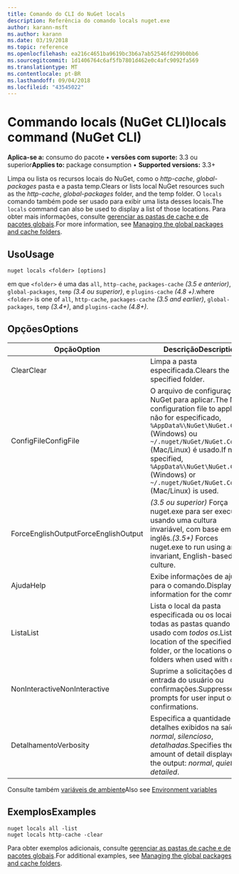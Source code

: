 ```yaml
---
title: Comando do CLI do NuGet locals
description: Referência do comando locals nuget.exe
author: karann-msft
ms.author: karann
ms.date: 03/19/2018
ms.topic: reference
ms.openlocfilehash: ea216c4651ba9619bc3b6a7ab52546fd299b0bb6
ms.sourcegitcommit: 1d1406764c6af5fb7801d462e0c4afc9092fa569
ms.translationtype: MT
ms.contentlocale: pt-BR
ms.lasthandoff: 09/04/2018
ms.locfileid: "43545022"
---
```

# <a name="locals-command-nuget-cli"></a><span data-ttu-id="1271f-103">Commando locals (NuGet CLI)</span><span class="sxs-lookup"><span data-stu-id="1271f-103">locals command (NuGet CLI)</span></span>

<span data-ttu-id="1271f-104">**Aplica-se a:** consumo do pacote &bullet; **versões com suporte:** 3.3 ou superior</span><span class="sxs-lookup"><span data-stu-id="1271f-104">**Applies to:** package consumption &bullet; **Supported versions:** 3.3+</span></span>

<span data-ttu-id="1271f-105">Limpa ou lista os recursos locais do NuGet, como o *http-cache*, *global-packages* pasta e a pasta temp.</span><span class="sxs-lookup"><span data-stu-id="1271f-105">Clears or lists local NuGet resources such as the *http-cache*, *global-packages* folder, and the temp folder.</span></span> <span data-ttu-id="1271f-106">O `locals` comando também pode ser usado para exibir uma lista desses locais.</span><span class="sxs-lookup"><span data-stu-id="1271f-106">The `locals` command can also be used to display a list of those locations.</span></span> <span data-ttu-id="1271f-107">Para obter mais informações, consulte [gerenciar as pastas de cache e de pacotes globais](../consume-packages/managing-the-global-packages-and-cache-folders.md).</span><span class="sxs-lookup"><span data-stu-id="1271f-107">For more information, see [Managing the global packages and cache folders](../consume-packages/managing-the-global-packages-and-cache-folders.md).</span></span>

## <a name="usage"></a><span data-ttu-id="1271f-108">Uso</span><span class="sxs-lookup"><span data-stu-id="1271f-108">Usage</span></span>

```cli
nuget locals <folder> [options]
```

<span data-ttu-id="1271f-109">em que `<folder>` é uma das `all`, `http-cache`, `packages-cache` *(3.5 e anterior)*, `global-packages`, `temp` *(3.4 ou superior)*, e `plugins-cache` *(4.8 +)*.</span><span class="sxs-lookup"><span data-stu-id="1271f-109">where `<folder>` is one of `all`, `http-cache`, `packages-cache` *(3.5 and earlier)*, `global-packages`, `temp` *(3.4+)*, and `plugins-cache` *(4.8+)*.</span></span>

## <a name="options"></a><span data-ttu-id="1271f-110">Opções</span><span class="sxs-lookup"><span data-stu-id="1271f-110">Options</span></span>

| <span data-ttu-id="1271f-111">Opção</span><span class="sxs-lookup"><span data-stu-id="1271f-111">Option</span></span> | <span data-ttu-id="1271f-112">Descrição</span><span class="sxs-lookup"><span data-stu-id="1271f-112">Description</span></span> |
| --- | --- |
| <span data-ttu-id="1271f-113">Clear</span><span class="sxs-lookup"><span data-stu-id="1271f-113">Clear</span></span> | <span data-ttu-id="1271f-114">Limpa a pasta especificada.</span><span class="sxs-lookup"><span data-stu-id="1271f-114">Clears the specified folder.</span></span> |
| <span data-ttu-id="1271f-115">ConfigFile</span><span class="sxs-lookup"><span data-stu-id="1271f-115">ConfigFile</span></span> | <span data-ttu-id="1271f-116">O arquivo de configuração do NuGet para aplicar.</span><span class="sxs-lookup"><span data-stu-id="1271f-116">The NuGet configuration file to apply.</span></span> <span data-ttu-id="1271f-117">Se não for especificado, `%AppData%\NuGet\NuGet.Config` (Windows) ou `~/.nuget/NuGet/NuGet.Config` (Mac/Linux) é usado.</span><span class="sxs-lookup"><span data-stu-id="1271f-117">If not specified, `%AppData%\NuGet\NuGet.Config` (Windows) or `~/.nuget/NuGet/NuGet.Config` (Mac/Linux) is used.</span></span>|
| <span data-ttu-id="1271f-118">ForceEnglishOutput</span><span class="sxs-lookup"><span data-stu-id="1271f-118">ForceEnglishOutput</span></span> | <span data-ttu-id="1271f-119">*(3.5 ou superior)*  Força nuget.exe para ser executado usando uma cultura invariável, com base em inglês.</span><span class="sxs-lookup"><span data-stu-id="1271f-119">*(3.5+)* Forces nuget.exe to run using an invariant, English-based culture.</span></span> |
| <span data-ttu-id="1271f-120">Ajuda</span><span class="sxs-lookup"><span data-stu-id="1271f-120">Help</span></span> | <span data-ttu-id="1271f-121">Exibe informações de ajuda para o comando.</span><span class="sxs-lookup"><span data-stu-id="1271f-121">Displays help information for the command.</span></span> |
| <span data-ttu-id="1271f-122">Lista</span><span class="sxs-lookup"><span data-stu-id="1271f-122">List</span></span> | <span data-ttu-id="1271f-123">Lista o local da pasta especificada ou os locais de todas as pastas quando usado com *todos os*.</span><span class="sxs-lookup"><span data-stu-id="1271f-123">Lists the location of the specified folder, or the locations of all folders when used with *all*.</span></span> |
| <span data-ttu-id="1271f-124">NonInteractive</span><span class="sxs-lookup"><span data-stu-id="1271f-124">NonInteractive</span></span> | <span data-ttu-id="1271f-125">Suprime a solicitações de entrada do usuário ou confirmações.</span><span class="sxs-lookup"><span data-stu-id="1271f-125">Suppresses prompts for user input or confirmations.</span></span> |
| <span data-ttu-id="1271f-126">Detalhamento</span><span class="sxs-lookup"><span data-stu-id="1271f-126">Verbosity</span></span> | <span data-ttu-id="1271f-127">Especifica a quantidade de detalhes exibidos na saída: *normal*, *silencioso*, *detalhadas*.</span><span class="sxs-lookup"><span data-stu-id="1271f-127">Specifies the amount of detail displayed in the output: *normal*, *quiet*, *detailed*.</span></span> |

<span data-ttu-id="1271f-128">Consulte também [variáveis de ambiente](cli-ref-environment-variables.md)</span><span class="sxs-lookup"><span data-stu-id="1271f-128">Also see [Environment variables](cli-ref-environment-variables.md)</span></span>

## <a name="examples"></a><span data-ttu-id="1271f-129">Exemplos</span><span class="sxs-lookup"><span data-stu-id="1271f-129">Examples</span></span>

```cli
nuget locals all -list
nuget locals http-cache -clear
```

<span data-ttu-id="1271f-130">Para obter exemplos adicionais, consulte [gerenciar as pastas de cache e de pacotes globais](../consume-packages/managing-the-global-packages-and-cache-folders.md).</span><span class="sxs-lookup"><span data-stu-id="1271f-130">For additional examples, see [Managing the global packages and cache folders](../consume-packages/managing-the-global-packages-and-cache-folders.md).</span></span>
